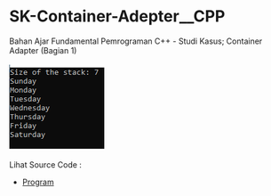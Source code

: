 # SK-Container-Adepter__CPP
Bahan Ajar Fundamental Pemrograman C++ - Studi Kasus; Container Adapter (Bagian 1)<br><br>
<img src="https://github.com/RizkyKhapidsyah/SK-Container-Adepter__CPP/blob/master/SK-Container-Adepter__CPP/Result/001.PNG"><br><br>
Lihat Source Code : <br>
- <a href="https://github.com/RizkyKhapidsyah/SK-Container-Adepter__CPP/blob/master/SK-Container-Adepter__CPP/Source.cpp">Program</a>
